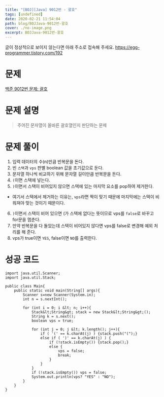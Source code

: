 ```yaml
---
title: "[BOJ][Java] 9012번 - 괄호"
tags: [undefined]
date: 2020-02-21 11:54:04
path: blog/BOJJava-9012번-괄호
cover: ./no-image.png
excerpt: BOJJava-9012번-괄호
---
```

글이 정상적으로 보이지 않는다면 아래 주소로 접속해 주세요.
https://egg-programmer.tistory.com/192
# 문제

[백준 9012번 문제: 괄호](https://www.acmicpc.net/problem/9012)

# 문제 설명

>  
> 주어진 문자열이 올바른 괄호열인지 판단하는 문제
> 

# 문제 풀이

1.   입력 데이터의 수(n)만큼 반복문을 돈다.
2.   빈 `` 스택 ``과 `` vps `` 판별 boolean 값을 초기값으로 둔다.
3.   문자열 하나씩 비교하기 위해 문자열 길이만큼 반복문을 돈다.
4.   `` ( ``이면 스택에 넣는다.
5.   `` ) ``이면서 스택이 비어있지 않으면 스택에 있는 마지막 요소를 pop하여 제거한다. 

*   여기서 스택에서 제거하는 이유는, `` vps ``라면 짝이 맞기 때문에 마지막에는 스택이 비워져야 맞는 것이기 때문이다. 

<ol start="6">
<li><code>)</code>이면서 스택이 비어 있으면 (가 스택에 없다는 뜻이므로 vps를 <code>false</code>로 바꾸고 for문을 멈춘다.</li>
<li>만약 반복문을 다 돌았는데 스택이 비어있지 않다면 vps를 false로 변경해 예외 처리를 해 준다.</li>
<li>vps가 true이면 <code>YES</code>, false이면 <code>NO</code>를 출력한다. </li>
</ol>

# 성공 코드

    import java.util.Scanner;
    import java.util.Stack;
    
    public class Main{
        public static void main(String[] args){
            Scanner s=new Scanner(System.in);
            int n = s.nextInt();
    
            for (int i = 0; i &lt; n; i++){
                Stack&lt;String&gt; stack = new Stack&lt;String&gt;();
                String k = s.next();
                boolean vps = true;
    
                for (int j = 0; j &lt; k.length(); j++){
                    if ( '(' == k.charAt(j) ) {stack.push("(");}
                    else if ( ')' == k.charAt(j) ) {
                        if (!stack.isEmpty()) {stack.pop();}
                        else {
                            vps = false;
                            break;
                        }
                    }
                }
                if (!stack.isEmpty()) vps = false;
                System.out.println(vps? "YES" : "NO");
            }
        }
    }